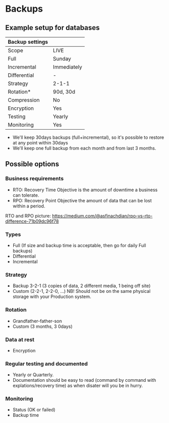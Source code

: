 # Backups

## Example setup for databases

| Backup settings           |                |
| ------------------------- | -------------- |
| Scope                     | LIVE           |
| Full                      | Sunday         |
| Incremental               | Immediately    |
| Differential              | -              |
| Strategy                  | 2-1-1          |
| Rotation*                 | 90d, 30d       |
| Compression               | No             |
| Encryption                | Yes            |
| Testing                   | Yearly         |
| Monitoring                | Yes            |

* We'll keep 30days backups (full+incremental), so it's possible to restore at any point within 30days
* We'll keep one full backup from each month and from last 3 months.


## Possible options

### Business requirements 
* RTO: Recovery Time Objective is the amount of downtime a business can tolerate.
* RPO: Recovery Point Objective the amount of data that can be lost within a period.

 RTO and RPO picture: https://medium.com/@asfinachdian/rpo-vs-rto-difference-71b09dc96f78



### Types
* Full (If size and backup time is acceptable, then go for daily Full backups)
* Differential
* Incremental

### Strategy 
* Backup 3-2-1 (3 copies of data, 2 different media, 1 being off site)
* Custom (2-2-1, 2-2-0, ...)
NB! Should not be on the same physical storage with your Production system.

### Rotation
* Grandfather-father-son
* Custom (3 months, 3 0days)

### Data at rest
* Encryption

### Regular testing and documented
* Yearly or Quarterly. 
* Documentation should be easy to read (command by command with explations/recovery time) as when disater will you be in hurry. 

### Monitoring
* Status (OK or failed)
* Backup time 





